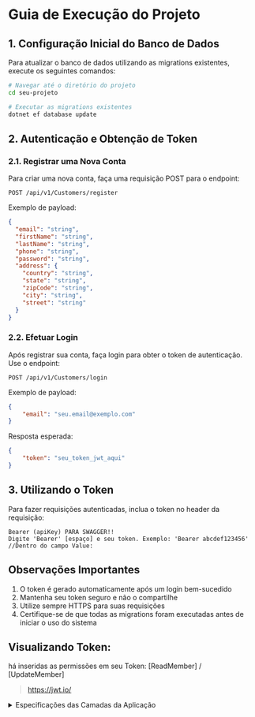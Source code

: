 # Guia de Execução do Projeto

## 1. Configuração Inicial do Banco de Dados

Para atualizar o banco de dados utilizando as migrations existentes, execute os seguintes comandos:

```bash
# Navegar até o diretório do projeto
cd seu-projeto

# Executar as migrations existentes
dotnet ef database update
```

## 2. Autenticação e Obtenção de Token

### 2.1. Registrar uma Nova Conta

Para criar uma nova conta, faça uma requisição POST para o endpoint:

```http
POST /api/v1/Customers/register
```

Exemplo de payload:
```json
{
  "email": "string",
  "firstName": "string",
  "lastName": "string",
  "phone": "string",
  "password": "string",
  "address": {
    "country": "string",
    "state": "string",
    "zipCode": "string",
    "city": "string",
    "street": "string"
  }
}
```

### 2.2. Efetuar Login

Após registrar sua conta, faça login para obter o token de autenticação. Use o endpoint:

```http
POST /api/v1/Customers/login
```

Exemplo de payload:
```json
{
    "email": "seu.email@exemplo.com"
}
```

Resposta esperada:
```json
{
    "token": "seu_token_jwt_aqui"
}
```

## 3. Utilizando o Token

Para fazer requisições autenticadas, inclua o token no header da requisição:

```http
Bearer (apiKey) PARA SWAGGER!!
Digite 'Bearer' [espaço] e seu token. Exemplo: 'Bearer abcdef123456'
//Dentro do campo Value:
```

## Observações Importantes

1. O token é gerado automaticamente após um login bem-sucedido
2. Mantenha seu token seguro e não o compartilhe
3. Utilize sempre HTTPS para suas requisições
4. Certifique-se de que todas as migrations foram executadas antes de iniciar o uso do sistema

## Visualizando Token:
há inseridas as permissões em seu Token: [ReadMember] / [UpdateMember]
> https://jwt.io/

<details>
  <summary>Especificações das Camadas da Aplicação</summary>

# Frenet.Logistic.Api
A camada de API está organizada da seguinte forma:

```bash
Frenet.Logistic.API/
├── Controllers/                # Controladores REST organizados por domínio
│   ├── Customers/              # Endpoints relacionados a clientes
│   ├── Dispatches/             # Endpoints relacionados a despachos
│   └── Orders/                 # Endpoints relacionados a pedidos
├── Extensions/                 # Classes de extensão para configuração da aplicação
│   ├── ApplicationBuilder.cs   # Configurações do pipeline da aplicação
│   └── Seeding.cs              # Dados de inicialização para o ambiente de desenvolvimento
├── Middleware/                 # Middleware personalizado para processamento de requisições
│   ├── ExceptionHandlingMiddleware.cs    # Tratamento global de exceções
│   └── RequestContextLoggingMiddleware.cs  # Logging de contexto de requisições
├── OpenApi/                    # Configurações para documentação da API
│   └── SettingsSwagger.cs      # Configuração do Swagger/OpenAPI
├── Properties/                 # Configurações específicas da aplicação
├── Program.cs                  # Ponto de entrada da aplicação
└── appsettings.json            # Arquivo de configuração
```

<details>
  <summary>Funcionalidades Principais | Frenet.Logistic.API</summary>
  
  ## Middleware de Tratamento de Exceções
  O `ExceptionHandlingMiddleware` intercepta exceções lançadas durante o processamento de requisições e as transforma em respostas HTTP estruturadas:
  
  - Exceções de validação são transformadas em respostas **400 Bad Request**
  - Exceções não tratadas são transformadas em respostas **500 Internal Server Error**
  - Todas as exceções são registradas para fins de diagnóstico
  - As mensagens de erro são formatadas como um objeto `ProblemDetails` padrão
  
  ## Documentação OpenAPI
  A API é documentada usando o padrão OpenAPI através da configuração em `SettingsSwagger`:
  
  - Suporte a versionamento de API
  - Informações detalhadas sobre endpoints, parâmetros e respostas
  - Configuração de autenticação JWT para endpoints protegidos
  - Inclusão de comentários XML dos arquivos de código
  
  ## Segurança e Autenticação
  A API utiliza autenticação JWT (JSON Web Tokens) para proteger os endpoints:
  
  - Configuração de Bearer Token através do middleware de autenticação
  - Esquema de segurança documentado no Swagger para testes interativos
  - Suporte a autorização baseada em permissões
  
  ## Inicialização de Dados
  O `Seeding` fornece dados de exemplo para o ambiente de desenvolvimento:
  
  - Geração de dados realistas usando a biblioteca Bogus
  - Populamento inicial das tabelas de despacho com dimensões e pesos aleatórios
  - Inserção direta no banco de dados usando Dapper para melhor performance
  
  ## Configuração da Aplicação
  O `ApplicationBuilder` oferece métodos de extensão para configurar o pipeline de requisições HTTP:
  
  - `ApplyMigrations()`: Aplica migrações pendentes ao banco de dados
  - `UseCustomExceptionHandler()`: Adiciona o middleware de tratamento de exceções
  - Comentado: `UseRequestContextLogging()`: Para logging de contexto das requisições
  
  ## Versionamento da API
  A API suporta versionamento através de segmentos de URL (`v1`, `v2`, etc.):
  
  - Configuração centralizada do versionamento
  - Documentação diferenciada para cada versão
  - Indicação de versões obsoletas na documentação
</details>

# Frenet.Logistic.Application

A camada de Aplicação do projeto Frenet.Logistic atua como intermediária entre a camada de API e o Domínio, implementando os casos de uso da aplicação. Esta camada segue os princípios de Clean Architecture e utiliza o padrão CQRS (Command Query Responsibility Segregation) através do MediatR para separar operações de leitura e escrita.

```bash
Frenet.Logistic.Application/
├── Abstractions/              # Interfaces e abstrações
│   ├── Behaviors/             # Comportamentos do pipeline do MediatR
│   ├── Clock/                 # Abstrações relacionadas a tempo
│   ├── DataFactory/           # Factory para acesso a dados
│   ├── Email/                 # Serviços de e-mail
│   ├── Messaging/             # Interfaces para CQRS
├── Authentication/            # Serviços de autenticação
│   ├── IJwtProvider.cs        # Interface para geração de tokens JWT
├── Customers/                 # Casos de uso relacionados a clientes
│   ├── GetCustomerById/       # Consulta para obter cliente por ID
│   ├── LoginCustomer/         # Comando para autenticação de cliente
│   ├── RegisterCustomer/      # Comando para registro de cliente
├── Dispatchs/                 # Casos de uso relacionados a despachos
│   ├── GetAllDispatchs/       # Consulta para obter todos os despachos
│   ├── SearchDispatchs/       # Consulta para buscar despachos por critérios
├── Exceptions/                # Exceções específicas da aplicação
├── Extensions/                # Classes de extensão
├── Orders/                    # Casos de uso relacionados a pedidos
│   ├── CancelOrder/           # Comando para cancelar pedido
│   └── ...                    # Outros comandos e consultas
└── DependencyInjection.cs     # Configuração de injeção de dependência
```

<details>
    <summary>Componentes Principais</summary>

## Padrão CQRS
O projeto implementa o padrão CQRS através dos seguintes componentes:

- **Comandos**: Operações que modificam o estado do sistema, retornando `Result<T>` ou `Result`
- **Consultas**: Operações somente leitura que retornam dados, retornando `Result<T>`
- **Manipuladores**: Classes responsáveis por processar comandos e consultas

Exemplo de um comando:
```csharp
public sealed record RegisterCustomerCommand(
    string Email, 
    string FirstName,
    string LastName,
    string Phone,
    string Password,
    Address Address) : ICommand<Guid>;
```

Exemplo de uma consulta:
```csharp
public sealed record GetAllDispatchsQuery() : IQuery<IReadOnlyList<GetAllDispatchsResponse>>;
```

## Pipeline de Comportamentos

O projeto utiliza o conceito de Behaviors do MediatR para implementar funcionalidades transversais:

- **ValidationBehavior**: Valida comandos e consultas usando FluentValidation antes da execução
- **LoggingBehavior**: Registra logs de entrada e saída para cada comando e consulta

Estes comportamentos são registrados no pipeline do MediatR no arquivo `DependencyInjection.cs`:

```csharp
services.AddMediatR(configuration =>
{
    configuration.RegisterServicesFromAssembly(typeof(DependencyInjection).Assembly);
    configuration.AddOpenBehavior(typeof(LoggingBehavior<,>));
    configuration.AddOpenBehavior(typeof(ValidationBehavior<,>));
});
```

## Validação de Dados

A validação é implementada usando FluentValidation e integrada através do `ValidationBehavior`:

- O `ValidationBehavior` intercepta as requisições.
- Executa todas as validações aplicáveis ao tipo de requisição.
- Se encontrar erros, lança uma `ValidationException` com a lista de erros.
- A exceção é capturada na camada de API e transformada em uma resposta HTTP 400.

## Autenticação

A camada de aplicação define contratos para autenticação:

- **IJwtProvider**: Interface para geração de tokens JWT.
- **LoginCustomerCommand/Handler**: Implementa a lógica de autenticação.

## DTOs e Mapeamentos

A camada define DTOs (Data Transfer Objects) para comunicação entre as camadas:

- **Command/Query**: Dados de entrada para os casos de uso.
- **Response**: Dados de saída retornados para a camada de API.

### Exemplo:
```csharp
public sealed class DispatchResponse
{
    public Guid Id { get; init; }
    public PackageParamsResponse Package { get; set; }
}
```

## Tratamento de Erros e Resultados

A camada utiliza o tipo `Result<T>` do domínio para encapsular resultados e erros:

- **Sucesso**: `Result.Success(value)`
- **Falha**: `Result.Failure<T>(error)`

Este padrão permite o tratamento de erros de forma elegante sem uso excessivo de exceções.

## Casos de Uso Principais

### Clientes
- **RegisterCustomer**: Registra um novo cliente no sistema
- **LoginCustomer**: Autentica um cliente e retorna um token JWT
- **GetCustomerById**: Obtém detalhes de um cliente por ID

### Despachos
- **GetAllDispatchs**: Lista todos os despachos disponíveis
- **SearchDispatchs**: Busca despachos com base em critérios específicos

### Pedidos
- **CancelOrder**: Cancela um pedido existente
- **CompleteOrder**: Marca um pedido como concluído

### Tecnologias Utilizadas
- **MediatR**: Para implementação do padrão CQRS e Mediator
- **FluentValidation**: Para validação de dados de entrada
- **Dapper**: Para consultas SQL otimizadas em algumas operações
- **JWT**: Para autenticação baseada em tokens

### Integração com Outras Camadas
- **API**: Recebe requisições HTTP e as traduz em comandos/consultas
- **Domínio**: Contém as regras de negócio e entidades
- **Infraestrutura**: Implementa interfaces definidas na aplicação

Esta arquitetura garante uma separação clara de responsabilidades e facilita a manutenção e testabilidade do sistema.
</details>

# Frenet.Logistic.Domain

A camada de domínio do projeto Frenet.Logistic implementa os conceitos centrais do negócio e contém as regras mais importantes da aplicação, seguindo os princípios da Arquitetura Limpa (Clean Architecture) e do Domain-Driven Design (DDD), Dominio Rico!

```bash
Frenet.Logistic.Domain/
├── Abstractions/           # Classes e interfaces base
│   ├── Entity.cs           # Classe base para entidades
│   ├── Error.cs            # Representação de erros de domínio
│   ├── IDomainEvent.cs     # Interface para eventos de domínio
│   ├── IUnitOfWork.cs      # Abstração para transações atômicas
│   └── Result.cs           # Padrão para encapsulamento de resultados
├── Customers/              # Agregado de Cliente
│   ├── Address.cs          # Objeto de valor para endereço
│   ├── Customer.cs         # Entidade raiz do agregado
│   ├── CustomerErrors.cs   # Erros específicos de cliente
│   ├── Email.cs            # Objeto de valor para email
│   ├── FirstName.cs        # Objeto de valor para nome
│   ├── ICustomerRepository.cs  # Interface de repositório
│   ├── LastName.cs         # Objeto de valor para sobrenome
│   ├── Permission.cs       # Objeto de valor para permissões
│   ├── Phone.cs            # Objeto de valor para telefone
│   ├── Role.cs             # Entidade para função/papel
│   └── RolePermission.cs   # Relação entre função e permissão
├── Dispatchs/              # Agregado de Despacho
│   ├── Dispatch.cs         # Entidade raiz do agregado
│   ├── IDispatchRepository.cs  # Interface de repositório
│   └── PackageParams.cs    # Objeto de valor para parâmetros do pacote
├── Enums/                  # Enumerações do sistema
│   └── Permission.cs       # Enumeração de permissões
├── Orders/                 # Agregado de Pedido
│   ├── IOrderRepository.cs # Interface de repositório
│   ├── Order.cs            # Entidade raiz do agregado
│   ├── OrderErrors.cs      # Erros específicos de pedido
│   └── ShippingPriceService.cs  # Serviço de cálculo de frete
└── Shared/                 # Componentes compartilhados
    └── Enumeration.cs      # Implementação de Smart Enum
```

<details>
  <summary>Componentes Principais</summary>

## Abstrações Fundamentais

### Entity
A classe abstrata `Entity` serve como base para todas as entidades do domínio, fornecendo:
- Identificação única através de um GUID
- Sistema de eventos de domínio integrado
- Métodos para adicionar, listar e limpar eventos

### Error
A classe `Error` representa erros de domínio de forma estruturada e consistente:
- Código de erro para identificação única
- Mensagem de erro descritiva
- Métodos para comparação e erros comuns pré-definidos

### Result Pattern
O tipo `Result<T>` implementa o padrão de resultado para encapsular o resultado de operações de domínio:
- Representa claramente sucesso ou falha
- Carrega um valor em caso de sucesso
- Carrega um erro estruturado em caso de falha
- Evita o uso excessivo de exceções para controle de fluxo

### Eventos de Domínio
A interface `IDomainEvent` define a estrutura para eventos de domínio, que permitem:
- Comunicação assíncrona entre agregados
- Desacoplamento entre componentes do sistema
- Extensibilidade para aspectos como auditoria e notificações

## Agregados e Entidades

### Customer (Cliente)
O agregado `Customer` representa um cliente no sistema, contendo:
- Informações pessoais (nome, sobrenome, email, telefone)
- Endereço completo
- Hash de senha para autenticação
- Métodos para atualização de dados

Objetos de valor associados:
- **FirstName**: Validação e formatação do nome
- **LastName**: Validação e formatação do sobrenome
- **Email**: Validação de formato e unicidade
- **Phone**: Validação e formatação de número telefônico
- **Address**: Estrutura completa de endereço

### Order (Pedido)
O agregado `Order` representa um pedido de envio no sistema:
- Referência ao cliente e ao despacho associados
- Valor monetário do pedido
- Status atual (processando, enviado, entregue, cancelado)
- Datas de criação, envio e entrega
- Métodos de transição de estado com validações de negócio

O ciclo de vida de um pedido segue regras estritas:
- Um pedido começa no status "Processando"
- Pode ser confirmado, passando para "Enviado"
- Pode ser completado, passando para "Entregue"
- Pode ser cancelado, se ainda não estiver entregue
- Transições inválidas resultam em erros de domínio

### Dispatch (Despacho)
O agregado `Dispatch` representa um despacho de pacote:
- Parâmetros físicos do pacote (altura, largura, comprimento, peso)
- Data do último despacho (opcional)
- Métodos para atualização de parâmetros ou data

## Objetos de Valor

### PackageParams
Encapsula os parâmetros físicos de um pacote:
- Altura (em centímetros)
- Largura (em centímetros)
- Comprimento (em centímetros)
- Peso (em quilogramas)
- Validações para garantir valores positivos

### Address
Representa um endereço completo e válido:
- Rua/logradouro
- Cidade
- Estado
- CEP/Código postal
- País
- Validações para garantir campos não vazios

## Serviços de Domínio

### ShippingPriceService
Serviço responsável pelo cálculo de preços de frete:
- Integra-se com serviço externo para obter cotações
- Recebe parâmetros do pacote e endereços de origem/destino
- Retorna valor monetário do frete, com tratamento de erros
- Uso da api externa: https://melhorenvio.com.br/

## Interfaces de Repositório
Cada agregado define sua própria interface de repositório:

### ICustomerRepository
- Busca por ID ou email
- Adiciona novos clientes
- Atualiza clientes existentes

### IOrderRepository
- Busca por ID
- Lista pedidos por cliente
- Adiciona e atualiza pedidos

### IDispatchRepository
- Busca por ID
- Lista todos os despachos disponíveis
- Adiciona e atualiza despachos

## Smart Enum
O padrão Smart Enum é implementado para enumerações ricas:
- Permite valores enumerados com comportamento e propriedades adicionais
- Suporta busca por ID ou nome
- Facilita a listagem de todos os valores possíveis

## Classes de Erro
O domínio define erros específicos para cada contexto:

### OrderErrors
- **NotFound**: Pedido não encontrado
- **NotProcessing**: Pedido não está em processamento
- **NotShipped**: Pedido não foi enviado
- **AlreadyDelivered**: Pedido já foi entregue
- **AlreadyCancelled**: Pedido já foi cancelado
- **Cancelled**: Pedido foi cancelado

### CustomerErrors
- **NotFound**: Cliente não encontrado
- **DuplicateEmail**: Email já cadastrado
- **InvalidCredentials**: Credenciais inválidas

## Princípios e Padrões Aplicados
A camada de domínio implementa diversos princípios e padrões:
- **Entidades Ricas**: Encapsulam comportamento e regras, não apenas dados
- **Objetos de Valor Imutáveis**: Representam conceitos sem identidade própria
- **Agregados**: Definem limites de consistência transacional
- **Factory Methods**: Encapsulam a criação de entidades complexas
- **Especificações**: Encapsulam regras de validação ou seleção
- **Result Pattern**: Tratamento explícito de erros sem exceções
- **Eventos de Domínio**: Comunicação desacoplada entre agregados

# Fluxos de Negócio Principais

## Processamento de Pedido
1. Cliente solicita um envio
2. Sistema calcula preço de frete usando o serviço de preços
3. Cria um novo pedido no estado "Processing"
4. Emite evento de domínio para notificação

## Confirmação de Pedido
1. Pedido é confirmado e passa para o estado "Shipped"
2. A data de envio é registrada
3. Evento de domínio sinaliza a mudança de status

## Entrega de Pedido
1. Pedido é marcado como entregue ("Delivered")
2. A data de entrega é registrada
3. Evento de domínio registra a conclusão do pedido

## Cancelamento de Pedido
1. Pedido é cancelado (se ainda não entregue)
2. Status muda para "Cancelled"
3. Evento de domínio notifica sobre o cancelamento
</details>

# Estrutura do Projeto Frenet.Logistic.Infrastructure

## Diretórios e Arquivos

```
Frenet.Logistic.Infrastructure/
├── Authentication/              # Implementação de autenticação e autorização
│   ├── CustomClaims.cs          # Claims personalizadas para JWT
│   ├── HasPermission.cs         # Atributo para verificação de permissões
│   ├── IPermissionService.cs    # Interface do serviço de permissões
│   ├── JwtBearerOptionsSetup.cs # Configuração do JWT Bearer
│   ├── JwtOptions.cs            # Opções de configuração do JWT
│   ├── JwtOptionsSetup.cs       # Setup das opções do JWT
│   ├── JwtProvider.cs           # Provedor de tokens JWT
│   ├── Permission.cs            # Enumeração de permissões
│   ├── PermissionAuthorizationHandler.cs # Handler para autorização baseada em permissões
│   ├── PermissionAuthorizationPolicyProvider.cs # Provedor de políticas de autorização
│   ├── PermissionRequirement.cs # Requisito de permissão para autorização
│   └── PermissionService.cs     # Serviço de gerenciamento de permissões
├── Clock/                      # Implementações relacionadas a tempo/data
│   └── DateTimeProvider.cs     # Provedor de data/hora do sistema
├── Constants/                  # Constantes da aplicação
│   └── Tables.cs               # Nomes de tabelas do banco de dados
├── Data/                       # Componentes de acesso a dados
│   ├── DateHandler.cs          # Manipulador de datas para Dapper
│   └── SqlConnectionFactory.cs # Fábrica de conexões SQL
├── Email/                      # Implementações de serviços de email
├── Migrations/                 # Migrações do Entity Framework Core
│   ├── 20250330002153_Initial.cs # Migração inicial do banco de dados
│   └── ContextModelSnapshot.cs   # Snapshot do modelo de banco de dados
├── Repositories/               # Implementações dos repositórios
│   ├── CustomerRepository.cs   # Repositório de clientes
│   ├── DispatchRepository.cs   # Repositório de despachos
│   ├── OrderRepository.cs      # Repositório de pedidos
│   └── Repository.cs           # Classe base para repositórios
├── Settings/                   # Configurações do Entity Framework Core
│   └── OrderSetting.cs         # Configuração da entidade Order
├── Context.cs                  # Contexto do Entity Framework Core
├── DependencyInjection.cs      # Configuração da injeção de dependências
└── Frenet.Logistic.Infrastructure.csproj # Arquivo de projeto
```

<details>
  <summary>Descrição das Funcionalidades</summary>
  
### Authentication

Implementa toda a lógica de autenticação e autorização usando JWT (JSON Web Tokens):

- **JwtProvider**: Gera tokens JWT para usuários autenticados
- **Permission**: Define níveis de permissão como ReadMember, UpdateMember
- **PermissionService**: Gerencia a verificação de permissões de usuários
- **Authorization Handlers**: Configuram políticas de autorização baseadas em permissões

### Clock

Contém abstrações relacionadas a tempo e data:

- **DateTimeProvider**: Implementação para fornecer data e hora do sistema

### Constants

Armazena constantes utilizadas pela aplicação:

- **Tables**: Nomes das tabelas utilizadas no banco de dados

### Data

Contém componentes para acesso a dados:

- **SqlConnectionFactory**: Cria conexões com o banco de dados SQL Server
- **DateHandler**: Manipula conversões de datas para o Dapper

### Migrations

Migrações do Entity Framework Core para criar e atualizar o banco de dados:

- **Initial**: Migração inicial que cria todas as tabelas do sistema
  - Inclui setup para tabelas de Customer, Dispatch, Order, Role, Permission

### Repositories

Implementa os repositórios definidos na camada de domínio:

- **Repository**: Base genérica para todos os repositórios
- **CustomerRepository**: Operações específicas para clientes
- **DispatchRepository**: Operações específicas para despachos
- **OrderRepository**: Operações específicas para pedidos

### Settings

Contém configurações de mapeamento do Entity Framework Core:

- **OrderSetting**: Configuração do mapeamento entidade-tabela para Order

### Context.cs

Contexto principal do Entity Framework Core que:

- Implementa IUnitOfWork para garantir transações atômicas
- Configura o mapeamento entre entidades e tabelas
- Gerencia a publicação de eventos de domínio

### DependencyInjection.cs

Configura a injeção de dependências para todos os serviços da camada de infraestrutura:

- Registra repositórios
- Configura autenticação JWT
- Configura acesso a dados
- Registra serviços de sistema
</details>

</details>
